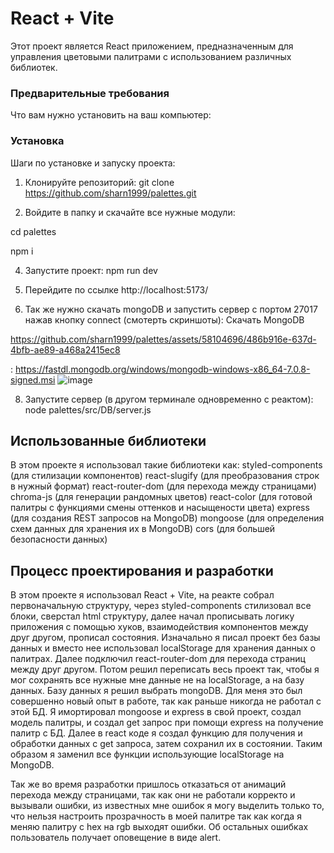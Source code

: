 
# React + Vite

Этот проект является React приложением, предназначенным для управления цветовыми палитрами с использованием различных библиотек.

### Предварительные требования

Что вам нужно установить на ваш компьютер:

### Установка

Шаги по установке и запуску проекта:

1. Клонируйте репозиторий:
git clone https://github.com/sharn1999/palettes.git

2. Войдите в папку и скачайте все нужные модули:

cd palettes

npm i

4. Запустите проект:
npm run dev

5. Перейдите по ссылке http://localhost:5173/

6. Так же нужно скачать mongoDB и запустить сервер с портом 27017 нажав кнопку connect (смотерть скриншоты):
Скачать MongoDB

https://github.com/sharn1999/palettes/assets/58104696/486b916e-637d-4bfb-ae89-a468a2415ec8

: https://fastdl.mongodb.org/windows/mongodb-windows-x86_64-7.0.8-signed.msi
![image](https://github.com/sharn1999/palettes/assets/58104696/d94d3a83-826e-4819-8df3-0b4dccb75545)

8. Запустите сервер (в другом терминале одновременно с реактом):
node palettes/src/DB/server.js

##  Использованные библиотеки

В этом проекте я использовал такие библиотеки как:
styled-components (для стилизации компонентов)
react-slugify (для преобразования строк в нужный формат)
react-router-dom (для перехода между страницами)
chroma-js (для генерации рандомных цветов)
react-color (для готовой палитры с функциями смены оттенков и насыщености цвета)
express (для создания REST запросов на MongoDB)
mongoose (для определения схем данных для хранения их в MongoDB)
cors (для большей безопасности данных)

## Процесс проектирования и разработки

В этом проекте я использовал React + Vite, на реакте собрал первоначальную структуру, через styled-components стилизовал все блоки, сверстал html структуру, далее начал прописывать логику приложения с помощью хуков, взаимодействия компонентов между друг другом, прописал состояния. Изначально я писал проект без базы данных и вместо нее использовал localStorage для хранения данных о палитрах. Далее подключил react-router-dom для перехода страниц между друг другом. Потом решил переписать весь проект так, чтобы я мог сохранять все нужные мне данные не на localStorage, а на базу данных. Базу данных я решил выбрать mongoDB. Для меня это был совершенно новый опыт в работе, так как раньше никогда не работал с этой БД. Я имортировал mongoose и express в свой проект, создал модель палитры, и создал get запрос при помощи express на получение палитр с БД. Далее в react коде я создал функцию для получения и обработки данных с get запроса, затем сохранил их в состоянии. Таким образом я заменил все функции использующие localStorage на MongoDB.

Так же во время разработки пришлось отказаться от анимаций перехода между страницами, так как они не работали корректо и вызывали ошибки, из известных мне ошибок я могу выделить только то, что нельзя настроить прозрачность в моей палитре так как когда я меняю палитру с hex на rgb выходят ошибки. Об остальных ошибках пользователь получает оповещение в виде alert.


